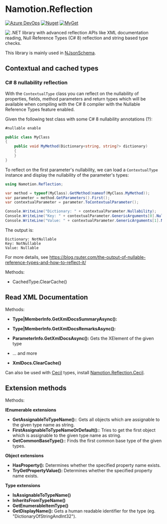 # Namotion.Reflection

[![Azure DevOps](https://img.shields.io/azure-devops/build/rsuter/Namotion.Reflection/16/master.svg)](https://rsuter.visualstudio.com/Namotion.Reflection/_build?definitionId=16)
[![Nuget](https://img.shields.io/nuget/v/Namotion.Reflection.svg)](https://www.nuget.org/packages/Namotion.Reflection/)
[![MyGet](https://img.shields.io/myget/namotion-reflection/v/Namotion.Reflection.svg?label=preview%20nuget)](https://www.myget.org/feed/Packages/namotion-reflection)

<img align="left" src="https://raw.githubusercontent.com/RicoSuter/Namotion.Reflection/master/assets/NuGetIcon.png">

.NET library with advanced reflection APIs like XML documentation reading, Null Reference Types (C# 8) reflection and string based type checks.

This library is mainly used in [NJsonSchema](https://github.com/RicoSuter/NJsonSchema).

## Contextual and cached types

### C# 8 nullability reflection

With the `ContextualType` class you can reflect on the nullability of properties, fields, method parameters and return types which will be available when compiling with the C# 8 compiler with the Nullable Reference Types feature enabled. 

Given the following test class with some C# 8 nullability annotations (?):

```csharp
#nullable enable

public class MyClass
{
    public void MyMethod(Dictionary<string, string?> dictionary)
    {
    }
}
```

To reflect on the first parameter's nullability, we can load a `ContextualType` instance and display the nullability of the parameter's types:

```csharp
using Namotion.Reflection;

var method = typeof(MyClass).GetMethod(nameof(MyClass.MyMethod));
var parameter = method.GetParameters().First();
var contextualParameter = parameter.ToContextualParameter();

Console.WriteLine("Dictionary: " + contextualParameter.Nullability);
Console.WriteLine("Key: " + contextualParameter.GenericArguments[0].Nullability);
Console.WriteLine("Value: " + contextualParameter.GenericArguments[1].Nullability);
```

The output is: 

```
Dictionary: NotNullable
Key: NotNullable
Value: Nullable
```

For more details, see https://blog.rsuter.com/the-output-of-nullable-reference-types-and-how-to-reflect-it/

Methods: 

- CachedType.ClearCache()

## Read XML Documentation

Methods: 

- **Type|MemberInfo.GetXmlDocsSummaryAsync():**
- **Type|MemberInfo.GetXmlDocsRemarksAsync():**
- **ParameterInfo.GetXmlDocsAsync():** Gets the XElement of the given type
- ... and more

- **XmlDocs.ClearCache()**

Can also be used with [Cecil](https://github.com/jbevain/cecil) types, install [Namotion.Reflection.Cecil](https://www.nuget.org/packages/Namotion.Reflection.Cecil/).

## Extension methods

Methods: 

**IEnumerable extensions**

- **GetAssignableToTypeName():**: Gets all objects which are assignable to the given type name as string.
- **FirstAssignableToTypeNameOrDefault():**: Tries to get the first object which is assignable to the given type name as string.
- **GetCommonBaseType():**: Finds the first common base type of the given types.

**Object extensions**

- **HasProperty():** Determines whether the specified property name exists.
- **TryGetPropertyValue():** Determines whether the specified property name exists.

**Type extensions**

- **IsAssignableToTypeName()**
- **InheritsFromTypeName()**
- **GetEnumerableItemType()** 
- **GetDisplayName():** Gets a human readable identifier for the type (eg. "DictionaryOfStringAndInt32").
